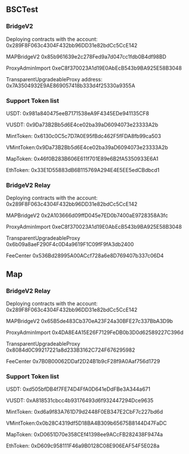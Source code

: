 ## BSCTest 
### BridgeV2 

Deploying contracts with the account: 0x289F8F063c4304F432bb96DD31e82bdCc5CcE142

MAPBridgeV2 0x85b961639e2c278Fed9a7d047cc1fdb0B4df98BD

ProxyAdminImport 0xeC8f370023A1d19E0AbEcB543b9BA925E58B3048

TransparentUpgradeableProxy address: 0x7A3504932E9AE869057418b333d4f25330a9355A


### Support Token list

USDT: 0x981a840475eeB7171538eA9F4345EDe941135CF8

VUSDT: 0x9Da73B2Bb5d6E4ce02ba39aD6094073e23333A2b

MintToken: 0x6130c0C5c7D7A0E95fBdc462F5fFDA8fb99ca503

VMintToken:0x9Da73B2Bb5d6E4ce02ba39aD6094073e23333A2b

MapToken: 0x46f0B283B606E611f701E89e6B2fA5350933E6A1

EthToken: 0x33E1D55883dB6B115769A294E4E5EE5edCBdbcd1



### BridgeV2 Relay

Deploying contracts with the account: 0x289F8F063c4304F432bb96DD31e82bdCc5CcE142

MAPBridgeV2 0x2A103666d09ffD045e7ED0b7400aE9728358A3fc

ProxyAdminImport 0xeC8f370023A1d19E0AbEcB543b9BA925E58B3048

TransparentUpgradeableProxy 0x6b09a8aeF290F4c0D4a9619F1C09fF9fA3db2400

FeeCenter 0x536Bd28995A00ACcf728a6e8D769407b337c06D4



## Map
### BridgeV2 Relay

Deploying contracts with the account: 0x289F8F063c4304F432bb96DD31e82bdCc5CcE142

MAPBridgeV2 0x65B5de483Cb370eA23F24a30BFE27c337BbA3D9b

ProxyAdminImport 0x4DA8E4A15E26F7129FeDB0b3D0d62589227C396d

TransparentUpgradeableProxy 0x8084d0C99217221a8d233B3162C724F676295982

FeeCenter 0x7B0B00062DDaf2D24B1b9cF28f9A0Aaf756d1729


### Support Token list

USDT: 0xd505bfDB4f7FE74D4FfA0D641eDdFBe3A344a671

VUSDT: 0xA818531cbcc4b93176493d6f932447294Dce9635

MintToken: 0xd6a9f83A761D79d2448F0EB347E2CbF7c227bd6d

VMintToken:0x0b28C4319df5D18BA4B309b65675B8144D47FaDC

MapToken: 0xD0651D70e358CEf41398ee9ACcFB282438F9474a

EthToken: 0xD609c958111F46a9B0128C08E906EAF54F5E028a